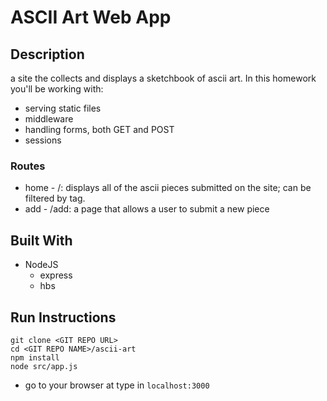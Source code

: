 
# ASCII Art Web App

## Description

a site the collects and displays a sketchbook of ascii art. In this homework you'll be working with:

* serving static files
* middleware
* handling forms, both GET and POST
* sessions

### Routes

* home - /: displays all of the ascii pieces submitted on the site; can be filtered by tag.
* add - /add: a page that allows a user to submit a new piece

## Built With

* NodeJS
    * express
    * hbs

## Run Instructions

```
git clone <GIT REPO URL>
cd <GIT REPO NAME>/ascii-art
npm install
node src/app.js
```

* go to your browser at type in `localhost:3000`
